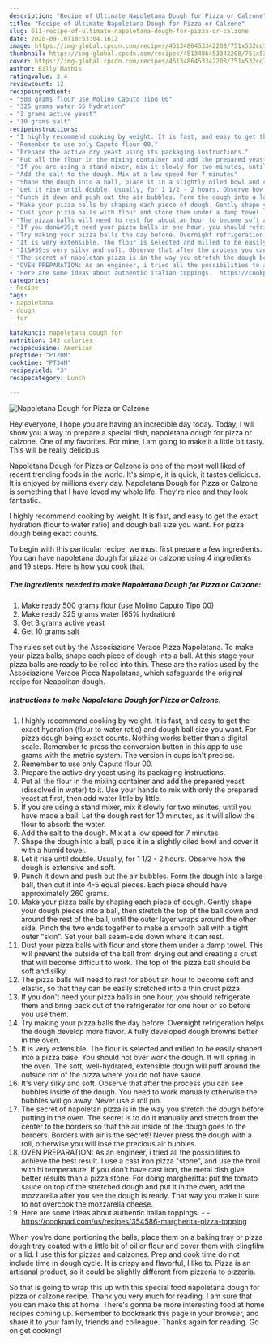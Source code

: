```yaml
---
description: "Recipe of Ultimate Napoletana Dough for Pizza or Calzone"
title: "Recipe of Ultimate Napoletana Dough for Pizza or Calzone"
slug: 611-recipe-of-ultimate-napoletana-dough-for-pizza-or-calzone
date: 2020-09-10T18:53:04.161Z
image: https://img-global.cpcdn.com/recipes/4513486453342208/751x532cq70/napoletana-dough-for-pizza-or-calzone-recipe-main-photo.jpg
thumbnail: https://img-global.cpcdn.com/recipes/4513486453342208/751x532cq70/napoletana-dough-for-pizza-or-calzone-recipe-main-photo.jpg
cover: https://img-global.cpcdn.com/recipes/4513486453342208/751x532cq70/napoletana-dough-for-pizza-or-calzone-recipe-main-photo.jpg
author: Billy Mathis
ratingvalue: 3.4
reviewcount: 12
recipeingredient:
- "500 grams flour use Molino Caputo Tipo 00"
- "325 grams water 65 hydration"
- "3 grams active yeast"
- "10 grams salt"
recipeinstructions:
- "I highly recommend cooking by weight. It is fast, and easy to get the exact hydration (flour to water ratio) and dough ball size you want. For pizza dough being exact counts. Nothing works better than a digital scale. Remember to press the conversion button in this app to use grams with the metric system. The version in cups isn&#39;t precise."
- "Remember to use only Caputo flour 00."
- "Prepare the active dry yeast using its packaging instructions."
- "Put all the flour in the mixing container and add the prepared yeast (dissolved in water) to it. Use your hands to mix with only the prepared yeast at first, then add water little by little."
- "If you are using a stand mixer, mix it slowly for two minutes, until you have made a ball. Let the dough rest for 10 minutes, as it will allow the flour to absorb the water."
- "Add the salt to the dough. Mix at a low speed for 7 minutes"
- "Shape the dough into a ball, place it in a slightly oiled bowl and cover it with a humid towel."
- "Let it rise until double. Usually, for 1 1/2 - 2 hours. Observe how the dough is extensive and soft."
- "Punch it down and push out the air bubbles. Form the dough into a large ball, then cut it into 4-5 equal pieces. Each piece should have approximately 260 grams."
- "Make your pizza balls by shaping each piece of dough. Gently shape your dough pieces into a ball, then stretch the top of the ball down and around the rest of the ball, until the outer layer wraps around the other side. Pinch the two ends together to make a smooth ball with a tight outer &#34;skin&#34;. Set your ball seam-side down where it can rest."
- "Dust your pizza balls with flour and store them under a damp towel. This will prevent the outside of the ball from drying out and creating a crust that will become difficult to work. The top of the pizza ball should be soft and silky."
- "The pizza balls will need to rest for about an hour to become soft and elastic, so that they can be easily stretched into a thin crust pizza."
- "If you don&#39;t need your pizza balls in one hour, you should refrigerate them and bring back out of the refrigerator for one hour or so before you use them."
- "Try making your pizza balls the day before. Overnight refrigeration helps the dough develop more flavor. A fully developed dough browns better in the oven."
- "It is very extensible. The flour is selected and milled to be easily shaped into a pizza base. You should not over work the dough. It will spring in the oven. The soft, well-hydrated, extensible dough will puff around the outside rim of the pizza where you do not have sauce."
- "It&#39;s very silky and soft. Observe that after the process you can see bubbles inside of the dough. You need to work manually otherwise the bubbles will go away. Never use a roll pin."
- "The secret of napoletan pizza is in the way you stretch the dough before putting in the oven. The secret is to do it manually and stretch from the center to the borders so that the air inside of the dough goes to the borders. Borders with air is the secret!! Never press the dough with a roll, otherwise you will lose the precious air bubbles."
- "OVEN PREPARATION: As an engineer, i tried all the possibilities to achieve the best result. I use a cast iron pizza &#34;stone&#34;, and use the  broil with hi temperature. If you don&#39;t have cast iron, the metal dish give better results than a pizza stone. For doing margheritta: put the tomato sauce on top of the stretched dough and put it in the oven, add the mozzarella after you see the dough is ready. That way you make it sure to not overcook the mozzarella cheese."
- "Here are some ideas about authentic italian toppings.  https://cookpad.com/us/recipes/354586-margherita-pizza-topping"
categories:
- Recipe
tags:
- napoletana
- dough
- for

katakunci: napoletana dough for 
nutrition: 143 calories
recipecuisine: American
preptime: "PT20M"
cooktime: "PT34M"
recipeyield: "3"
recipecategory: Lunch

---
```



![Napoletana Dough for Pizza or Calzone](https://img-global.cpcdn.com/recipes/4513486453342208/751x532cq70/napoletana-dough-for-pizza-or-calzone-recipe-main-photo.jpg)

Hey everyone, I hope you are having an incredible day today. Today, I will show you a way to prepare a special dish, napoletana dough for pizza or calzone. One of my favorites. For mine, I am going to make it a little bit tasty. This will be really delicious.

Napoletana Dough for Pizza or Calzone is one of the most well liked of recent trending foods in the world. It's simple, it is quick, it tastes delicious. It is enjoyed by millions every day. Napoletana Dough for Pizza or Calzone is something that I have loved my whole life. They're nice and they look fantastic.

I highly recommend cooking by weight. It is fast, and easy to get the exact hydration (flour to water ratio) and dough ball size you want. For pizza dough being exact counts.


To begin with this particular recipe, we must first prepare a few ingredients. You can have napoletana dough for pizza or calzone using 4 ingredients and 19 steps. Here is how you cook that.

<!--inarticleads1-->

##### The ingredients needed to make Napoletana Dough for Pizza or Calzone:

1. Make ready 500 grams flour (use Molino Caputo Tipo 00)
1. Make ready 325 grams water (65% hydration)
1. Get 3 grams active yeast
1. Get 10 grams salt


The rules set out by the Associazione Verace Pizza Napoletana. To make your pizza balls, shape each piece of dough into a ball. At this stage your pizza balls are ready to be rolled into thin. These are the ratios used by the Associazione Verace Picca Napoletana, which safeguards the original recipe for Neapolitan dough. 

<!--inarticleads2-->

##### Instructions to make Napoletana Dough for Pizza or Calzone:

1. I highly recommend cooking by weight. It is fast, and easy to get the exact hydration (flour to water ratio) and dough ball size you want. For pizza dough being exact counts. Nothing works better than a digital scale. Remember to press the conversion button in this app to use grams with the metric system. The version in cups isn&#39;t precise.
1. Remember to use only Caputo flour 00.
1. Prepare the active dry yeast using its packaging instructions.
1. Put all the flour in the mixing container and add the prepared yeast (dissolved in water) to it. Use your hands to mix with only the prepared yeast at first, then add water little by little.
1. If you are using a stand mixer, mix it slowly for two minutes, until you have made a ball. Let the dough rest for 10 minutes, as it will allow the flour to absorb the water.
1. Add the salt to the dough. Mix at a low speed for 7 minutes
1. Shape the dough into a ball, place it in a slightly oiled bowl and cover it with a humid towel.
1. Let it rise until double. Usually, for 1 1/2 - 2 hours. Observe how the dough is extensive and soft.
1. Punch it down and push out the air bubbles. Form the dough into a large ball, then cut it into 4-5 equal pieces. Each piece should have approximately 260 grams.
1. Make your pizza balls by shaping each piece of dough. Gently shape your dough pieces into a ball, then stretch the top of the ball down and around the rest of the ball, until the outer layer wraps around the other side. Pinch the two ends together to make a smooth ball with a tight outer &#34;skin&#34;. Set your ball seam-side down where it can rest.
1. Dust your pizza balls with flour and store them under a damp towel. This will prevent the outside of the ball from drying out and creating a crust that will become difficult to work. The top of the pizza ball should be soft and silky.
1. The pizza balls will need to rest for about an hour to become soft and elastic, so that they can be easily stretched into a thin crust pizza.
1. If you don&#39;t need your pizza balls in one hour, you should refrigerate them and bring back out of the refrigerator for one hour or so before you use them.
1. Try making your pizza balls the day before. Overnight refrigeration helps the dough develop more flavor. A fully developed dough browns better in the oven.
1. It is very extensible. The flour is selected and milled to be easily shaped into a pizza base. You should not over work the dough. It will spring in the oven. The soft, well-hydrated, extensible dough will puff around the outside rim of the pizza where you do not have sauce.
1. It&#39;s very silky and soft. Observe that after the process you can see bubbles inside of the dough. You need to work manually otherwise the bubbles will go away. Never use a roll pin.
1. The secret of napoletan pizza is in the way you stretch the dough before putting in the oven. The secret is to do it manually and stretch from the center to the borders so that the air inside of the dough goes to the borders. Borders with air is the secret!! Never press the dough with a roll, otherwise you will lose the precious air bubbles.
1. OVEN PREPARATION: As an engineer, i tried all the possibilities to achieve the best result. I use a cast iron pizza &#34;stone&#34;, and use the  broil with hi temperature. If you don&#39;t have cast iron, the metal dish give better results than a pizza stone. For doing margheritta: put the tomato sauce on top of the stretched dough and put it in the oven, add the mozzarella after you see the dough is ready. That way you make it sure to not overcook the mozzarella cheese.
1. Here are some ideas about authentic italian toppings. -  - https://cookpad.com/us/recipes/354586-margherita-pizza-topping


When you&#39;re done portioning the balls, place them on a baking tray or pizza dough tray coated with a little bit of oil or flour and cover them with clingfilm or a lid. I use this for pizzas and calzones. Prep and cook time do not include time in dough cycle. It is crispy and flavorful, I like to. Pizza is an artisanal product, so it could be slightly different from pizzeria to pizzeria. 

So that is going to wrap this up with this special food napoletana dough for pizza or calzone recipe. Thank you very much for reading. I am sure that you can make this at home. There's gonna be more interesting food at home recipes coming up. Remember to bookmark this page in your browser, and share it to your family, friends and colleague. Thanks again for reading. Go on get cooking!
